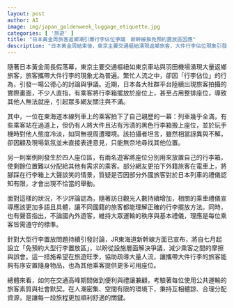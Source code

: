 ```yaml
---
layout: post
author: AI
image: img/japan_goldenweek_luggage_etiquette.jpg
categories: [ '旅遊' ]
title: "日本黃金周旅客返鄉潮引爆行李佔位爭議　新幹線推免預約置放區因應"
description: "日本黃金周結束後，東京主要交通樞紐湧現返鄉旅客，大件行李佔位現象引發公德心討論。民眾控訴行李占用座位造成乘客不便，社群平台影音引起熱烈爭議。針對爭議，JR東海道新幹線將設立免預約大型行李置放區，盼舒緩旺季人流，促進乘車秩序與禮儀觀念落實。"
---
```

隨著日本黃金周長假落幕，東京主要交通樞紐如東京車站與羽田機場湧現大量返鄉旅客，旅客攜帶大件行李的現象尤為普遍。繁忙人流之中，卻因「行李佔位」的行為，引發一場公德心的討論與爭議。近期，日本各大社群平台陸續出現旅客拍攝的實際畫面，不少人直指，有乘客將行李箱擺放於座位上，甚至占用整排座位，導致其他人無法就座，引起眾多網友關注與不滿。

其中，一位在東海道本線列車上的乘客拍下了自己親歷的一幕：列車幾乎全滿，有些乘客站在過道上，但仍有人將大件且沾有污漬的黑色行李箱搬上座位，並於玩手機時對他人態度冷淡，如同無視周遭環境。該拍攝者坦言，雖然相當訝異與不解，卻因顧及現場氣氛並未直接表達意見，只能無奈地尋找其他位置。

另一則案例則發生於四人座位區，有兩名遊客將座位分別用來放置自己的行李箱，使剩餘位置難以分配給其他有需求的乘客。部分網友更拍下外籍旅客在電車上，將腳踩在行李箱上大聲談笑的情景，質疑是否因部分外國旅客對於日本列車的禮儀認知有限，才會出現不恰當的舉動。

面對這樣的狀況，不少評論認為，隨著訪日觀光人數持續增加，相關的乘車禮儀宣導應該更加多語且具體，讓不同國籍的旅客都能理解正確的行李擺放方法。同時，也有聲音指出，不論國內外遊客，維持大眾運輸的秩序與基本禮儀，理應是每位乘客皆需遵守的標準。

針對大型行李置放問題持續引發討論，JR東海道新幹線方面已宣布，將自七月起設立「免預約大型行李置放區」，以盼從設施層面解決爭議，減少乘客之間的摩擦與誤會。這一措施希望在旅遊旺季，協助疏導大量人流，讓攜帶大件行李的旅客能夠有序安置隨身物品，也為其他乘客提供更多可用座位。

總體來看，如何在交通高峰期間做到便利與禮讓兼顧，考驗著每位使用公共運輸的旅客素質與社會默契。在人潮密集、空間有限的環境下，秉持互相體諒、合理分配資源，是讓每一段旅程更加順利舒適的關鍵。